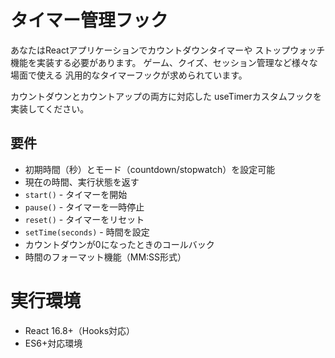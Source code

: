 # タイマー管理フック

あなたはReactアプリケーションでカウントダウンタイマーや
ストップウォッチ機能を実装する必要があります。
ゲーム、クイズ、セッション管理など様々な場面で使える
汎用的なタイマーフックが求められています。

カウントダウンとカウントアップの両方に対応した
useTimerカスタムフックを実装してください。

## 要件
- 初期時間（秒）とモード（countdown/stopwatch）を設定可能
- 現在の時間、実行状態を返す
- `start()` - タイマーを開始
- `pause()` - タイマーを一時停止
- `reset()` - タイマーをリセット
- `setTime(seconds)` - 時間を設定
- カウントダウンが0になったときのコールバック
- 時間のフォーマット機能（MM:SS形式）

# 実行環境
- React 16.8+（Hooks対応）
- ES6+対応環境
